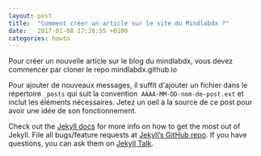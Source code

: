 ```yaml
---
layout: post
title:  "Comment créer un article sur le site du Mindlabdx ?"
date:   2017-01-08 17:26:55 +0100
categories: howto
---
```

Pour créer un nouvelle article sur le blog du mindlabdx, vous devez commencer par cloner le repo mindlabdx.github.io

Pour ajouter de nouveaux messages, il suffit d'ajouter un fichier dans le répertoire `_posts` qui suit la convention` AAAA-MM-DD-nom-de-post.ext` et inclut les éléments nécessaires. Jetez un oeil à la source de ce post pour avoir une idée de son fonctionnement.

Check out the [Jekyll docs][jekyll-docs] for more info on how to get the most out of Jekyll. File all bugs/feature requests at [Jekyll’s GitHub repo][jekyll-gh]. If you have questions, you can ask them on [Jekyll Talk][jekyll-talk].

[jekyll-docs]: http://jekyllrb.com/docs/home
[jekyll-gh]:   https://github.com/jekyll/jekyll
[jekyll-talk]: https://talk.jekyllrb.com/
